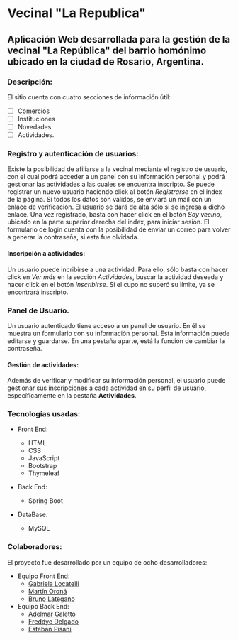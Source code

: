 # Vecinal "La Republica"
## Aplicación Web desarrollada para la gestión de la vecinal "La República" del barrio homónimo ubicado en la ciudad de Rosario, Argentina.
### Descripción:
El sitio cuenta con cuatro secciones de información útil:
- [ ] Comercios
- [ ] Instituciones
- [ ] Novedades
- [ ] Actividades.
### Registro y autenticación de usuarios:
  Existe la posibilidad de afiliarse a la vecinal mediante el registro de usuario, con el cual podrá acceder a un panel con su información personal y podrá gestionar las actividades a las cuales se encuentra inscripto.
  Se puede registrar un nuevo usuario haciendo click al botón *Registrarse* en el index de la página. Si todos los datos son válidos, se enviará un mail con un enlace de verificación. El usuario se dará de alta sólo si se ingresa a dicho enlace.
  Una vez registrado, basta con hacer click en el botón *Soy vecino*, ubicado en la parte superior derecha del index, para iniciar sesión.
  El formulario de login cuenta con la posibilidad de enviar un correo para volver a generar la contraseña, si esta fue olvidada.
  
  #### Inscripción a actividades:
  
  Un usuario puede incribirse a una actividad. Para ello, sólo basta con hacer click en *Ver más* en la sección *Actividades*, buscar la actividad deseada y hacer click en el botón *Inscribirse*. Si el cupo no superó su límite, ya se encontrará inscripto.
### Panel de Usuario.
  Un usuario autenticado tiene acceso a un panel de usuario. En él se muestra un formulario con su información personal. Esta información puede editarse y guardarse.
  En una pestaña aparte, está la función de cambiar la contraseña.
  
#### Gestión de actividades:
    
  Además de verificar y modificar su información personal, el usuario puede gestionar sus inscripciones a cada actividad en su perfil de usuario, específicamente en la pestaña **Actividades**.

### Tecnologías usadas:
* Front End:
  - HTML
  - CSS
  - JavaScript
  - Bootstrap
  - Thymeleaf

* Back End:
  - Spring Boot
  
* DataBase:
  - MySQL

### Colaboradores:
El proyecto fue desarrollado por un equipo de ocho desarrolladores:
- Equipo Front End:
  - [Gabriela Locatelli](https://github.com/GabyLoc)
  - [Martín Oroná](https://github.com/MartinOrona)
  - [Bruno Lategano](https://github.com/BrunoLategano)
- Equipo Back End:
  - [Adelmar Galetto](https://github.com/AdelmarGaletto)
  - [Freddye Delgado](https://github.com/fredito999)
  - [Esteban Pisani](https://github.com/estebanpisani)
